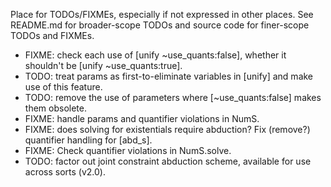 Place for TODOs/FIXMEs, especially if not expressed in other places. See README.md for broader-scope TODOs and source code for finer-scope TODOs and FIXMEs.

* FIXME: check each use of [unify ~use_quants:false], whether it shouldn't be [unify ~use_quants:true].
* TODO: treat params as first-to-eliminate variables in [unify] and make use of this feature.
* TODO: remove the use of parameters where [~use_quants:false] makes them obsolete.
* FIXME: handle params and quantifier violations in NumS.
* FIXME: does solving for existentials require abduction? Fix (remove?) quantifier handling for [abd_s].
* FIXME: Check quantifier violations in NumS.solve.
* TODO: factor out joint constraint abduction scheme, available for use across sorts (v2.0).
